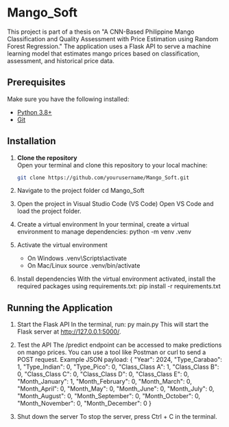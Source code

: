 # Mango_Soft

This project is part of a thesis on "A CNN-Based Philippine Mango Classification and Quality Assessment with Price Estimation using Random Forest Regression." The application uses a Flask API to serve a machine learning model that estimates mango prices based on classification, assessment, and historical price data.

## Prerequisites

Make sure you have the following installed:
- [Python 3.8+](https://www.python.org/downloads/)
- [Git](https://git-scm.com/)

## Installation

1. **Clone the repository**  
   Open your terminal and clone this repository to your local machine:
   ```bash
   git clone https://github.com/yourusername/Mango_Soft.git

2. Navigate to the project folder
   cd Mango_Soft

3. Open the project in Visual Studio Code (VS Code)
   Open VS Code and load the project folder.

4. Create a virtual environment
   In your terminal, create a virtual environment to manage dependencies:
   python -m venv .venv

5. Activate the virtual environment
   - On Windows
     .venv\Scripts\activate
   - On Mac/Linux
     source .venv/bin/activate

6. Install dependencies
   With the virtual environment activated, install the required packages using requirements.txt:
   pip install -r requirements.txt

## Running the Application

1. Start the Flask API
   In the terminal, run:
   py main.py
   This will start the Flask server at http://127.0.0.1:5000/.

2. Test the API
   The /predict endpoint can be accessed to make predictions on mango prices. You can use a tool like Postman or curl to send a POST request. Example JSON payload:
   {
    "Year": 2024,
    "Type_Carabao": 1,
    "Type_Indian": 0,
    "Type_Pico": 0,
    "Class_Class A": 1,
    "Class_Class B": 0,
    "Class_Class C": 0,
    "Class_Class D": 0,
    "Class_Class E": 0,
    "Month_January": 1,
    "Month_February": 0,
    "Month_March": 0,
    "Month_April": 0,
    "Month_May": 0,
    "Month_June": 0,
    "Month_July": 0,
    "Month_August": 0,
    "Month_September": 0,
    "Month_October": 0,
    "Month_November": 0,
    "Month_December": 0
   }

3. Shut down the server
   To stop the server, press Ctrl + C in the terminal.



